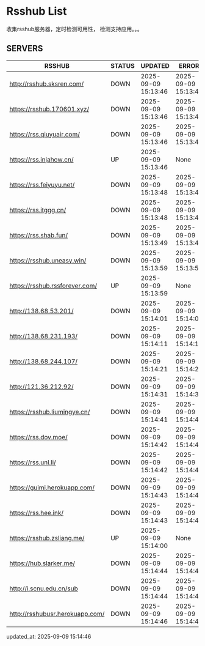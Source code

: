 # Rsshub List

收集rsshub服务器，定时检测可用性， 检测支持应用。。。


## SERVERS

|  RSSHUB   | STATUS  | UPDATED  | ERROR  | TWITTER |  
|  ----  | ----  | ----  | ----  | ---- |  
| http://rsshub.sksren.com/ | DOWN | 2025-09-09 15:13:46 | 2025-09-09 15:13:46 |  
| https://rsshub.170601.xyz/ | DOWN | 2025-09-09 15:13:46 | 2025-09-09 15:13:46 |  
| https://rss.qiuyuair.com/ | DOWN | 2025-09-09 15:13:46 | 2025-09-09 15:13:46 |  
| https://rss.injahow.cn/ | UP | 2025-09-09 15:13:46 | None ||  
| https://rss.feiyuyu.net/ | DOWN | 2025-09-09 15:13:48 | 2025-09-09 15:13:48 |  
| https://rss.itggg.cn/ | DOWN | 2025-09-09 15:13:48 | 2025-09-09 15:13:48 |  
| https://rss.shab.fun/ | DOWN | 2025-09-09 15:13:49 | 2025-09-09 15:13:49 |  
| https://rsshub.uneasy.win/ | DOWN | 2025-09-09 15:13:59 | 2025-09-09 15:13:59 |  
| https://rsshub.rssforever.com/ | UP | 2025-09-09 15:13:59 | None ||  
| http://138.68.53.201/ | DOWN | 2025-09-09 15:14:01 | 2025-09-09 15:14:01 |  
| http://138.68.231.193/ | DOWN | 2025-09-09 15:14:11 | 2025-09-09 15:14:11 |  
| http://138.68.244.107/ | DOWN | 2025-09-09 15:14:21 | 2025-09-09 15:14:21 |  
| http://121.36.212.92/ | DOWN | 2025-09-09 15:14:31 | 2025-09-09 15:14:31 |  
| https://rsshub.liumingye.cn/ | DOWN | 2025-09-09 15:14:41 | 2025-09-09 15:14:41 |  
| https://rss.dov.moe/ | DOWN | 2025-09-09 15:14:42 | 2025-09-09 15:14:42 |  
| https://rss.unl.li/ | DOWN | 2025-09-09 15:14:42 | 2025-09-09 15:14:42 |  
| https://guimi.herokuapp.com/ | DOWN | 2025-09-09 15:14:43 | 2025-09-09 15:14:43 |  
| https://rss.hee.ink/ | DOWN | 2025-09-09 15:14:43 | 2025-09-09 15:14:43 |  
| https://rsshub.zsliang.me/ | UP | 2025-09-09 15:14:00 | None |OK|  
| https://hub.slarker.me/ | DOWN | 2025-09-09 15:14:44 | 2025-09-09 15:14:44 |  
| http://i.scnu.edu.cn/sub | DOWN | 2025-09-09 15:14:44 | 2025-09-09 15:14:44 |  
| http://rsshubusr.herokuapp.com/ | DOWN | 2025-09-09 15:14:46 | 2025-09-09 15:14:46 |  
  

updated_at: 2025-09-09 15:14:46  
